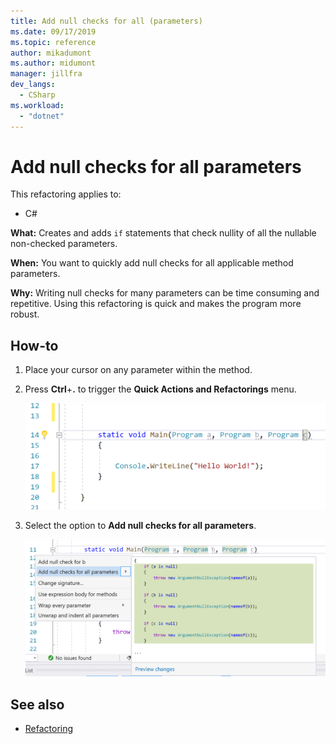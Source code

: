 ```yaml
--- 
title: Add null checks for all (parameters) 
ms.date: 09/17/2019 
ms.topic: reference 
author: mikadumont
ms.author: midumont
manager: jillfra 
dev_langs: 
  - CSharp 
ms.workload:  
  - "dotnet" 
--- 
```

# Add null checks for all parameters 

This refactoring applies to: 

- C# 

**What:** Creates and adds `if` statements that check nullity of all the nullable non-checked parameters. 

**When:** You want to quickly add null checks for all applicable method parameters.

**Why:** Writing null checks for many parameters can be time consuming and repetitive. Using this refactoring is quick and makes the program more robust.  

## How-to 

1. Place your cursor on any parameter within the method.

2. Press **Ctrl**+**.** to trigger the **Quick Actions and Refactorings** menu.

   ![Quick actions and refactorings](media/add-null-checks-for-all-parameters.png)
   
3. Select the option to **Add null checks for all parameters**.

   ![Add null checks for all](media/add-null-checks-for-all.png) 

## See also 

- [Refactoring](../refactoring-in-visual-studio.md)
